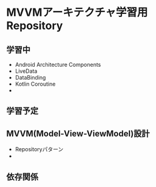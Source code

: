 # MVVMアーキテクチャ学習用Repository

## 学習中
- Android Architecture Components
- LiveData
- DataBinding
- Kotlin Coroutine
- 

## 学習予定


## MVVM(Model-View-ViewModel)設計
- Repositoryパターン
- 


## 依存関係
